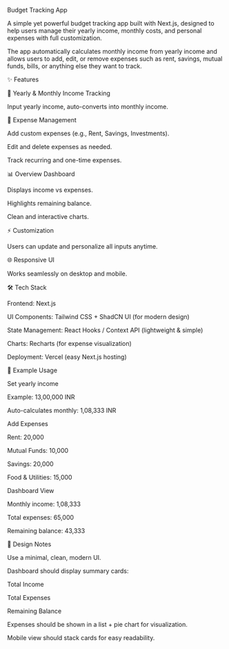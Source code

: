 Budget Tracking App

A simple yet powerful budget tracking app built with Next.js, designed to help users manage their yearly income, monthly costs, and personal expenses with full customization.

The app automatically calculates monthly income from yearly income and allows users to add, edit, or remove expenses such as rent, savings, mutual funds, bills, or anything else they want to track.

✨ Features

📅 Yearly & Monthly Income Tracking

Input yearly income, auto-converts into monthly income.

🧾 Expense Management

Add custom expenses (e.g., Rent, Savings, Investments).

Edit and delete expenses as needed.

Track recurring and one-time expenses.

📊 Overview Dashboard

Displays income vs expenses.

Highlights remaining balance.

Clean and interactive charts.

⚡ Customization

Users can update and personalize all inputs anytime.

🌐 Responsive UI

Works seamlessly on desktop and mobile.

🛠️ Tech Stack

Frontend: Next.js

UI Components: Tailwind CSS + ShadCN UI (for modern design)

State Management: React Hooks / Context API (lightweight & simple)

Charts: Recharts (for expense visualization)

Deployment: Vercel (easy Next.js hosting)





📝 Example Usage

Set yearly income

Example: 13,00,000 INR

Auto-calculates monthly: 1,08,333 INR

Add Expenses

Rent: 20,000

Mutual Funds: 10,000

Savings: 20,000

Food & Utilities: 15,000

Dashboard View

Monthly income: 1,08,333

Total expenses: 65,000

Remaining balance: 43,333

🎨 Design Notes

Use a minimal, clean, modern UI.

Dashboard should display summary cards:

Total Income

Total Expenses

Remaining Balance

Expenses should be shown in a list + pie chart for visualization.

Mobile view should stack cards for easy readability.